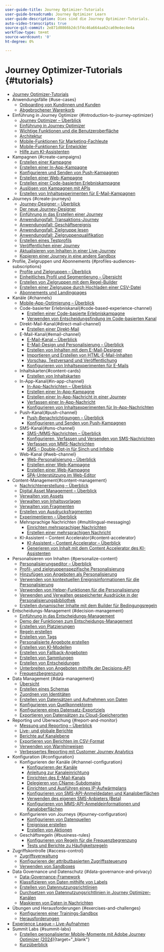 ```yaml
---
user-guide-title: Journey Optimizer-Tutorials
user-guide-breadcrumb: Journey Optimizer Learn
user-guide-description: Dies sind die Journey Optimizer-Tutorials.
auto-video-transcripts: true
source-git-commit: 2e871d0866b2dc5f4c46a664aa62ca69e4ec4e4a
workflow-type: tm+mt
source-wordcount: '0'
ht-degree: 0%

---
```



# Journey Optimizer-Tutorials {#tutorials}

+ [Journey Optimizer-Tutorials](/help/_ajo-main/overview.md)
+ Anwendungsfälle {#use-cases}
   + [Onboarding von Kundinnen und Kunden](/help/use-cases/customer-onboarding.md)
   + [Abgebrochener Warenkorb](/help/use-cases/abandoned-cart.md)
+ Einführung in Journey Optimizer {#introduction-to-journey-optimizer}
   + [Journey Optimizer – Überblick](/help/introduction/journey-optimizer-overview.md)
   + [Einführung in Journey Optimizer](/help/introduction/introduction.md)
   + [Wichtige Funktionen und die Benutzeroberfläche](/help/introduction/key-capabilities-and-user-interface.md)
   + [Architektur](/help/introduction/architecture.md)
   + [Mobile-Funktionen für Marketing-Fachleute](/help/channels/mobile-capabilities.md)
   + [Mobile-Funktionen für Entwickler](/help/channels/mobile-capabilities-for-developers.md)
   + [Hilfe zum KI-Assistenten](/help/ai-assistant.md)
+ Kampagnen {#create-campaigns}
   + [Erstellen einer Kampagne](/help/create-campaigns/create-a-campaign.md)
   + [Erstellen einer In-App-Kampagne](/help/create-campaigns/in-app.md)
   + [Konfigurieren und Senden von Push-Kampagnen](/help/create-campaigns/push-campaign.md)
   + [Erstellen einer Web-Kampagne](/help/create-campaigns/web-campaign.md)
   + [Erstellen einer Code-basierten Erlebniskampagne](https://experienceleague.adobe.com/de/docs/journey-optimizer-learn/tutorials/channels/code-based-experience-channel/create-a-code-based-experience-campaign)
   + [Auslösen von Kampagnen mit APIs](/help/create-campaigns/api-triggered-campaigns.md)
   + [Erstellen von Inhaltsexperimenten für E-Mail-Kampagnen](/help/create-campaigns/content-experiments.md)
+ Journeys {#create-journeys}
   + [Journey-Designer – Überblick](/help/create-journeys/journey-designer-overview.md)
   + [Der neue Journey-Designer](/help/create-journeys/new-journey-designer.md)
   + [Einführung in das Erstellen einer Journey](/help/create-journeys/introduction-to-building-a-journey.md)
   + [Anwendungsfall: Transaktions-Journey](/help/create-journeys/use-case-transactional-journey.md)
   + [Anwendungsfall: Geschäftsereignis](/help/create-journeys/use-case-business-event.md)
   + [Anwendungsfall: Zielgruppe lesen](/help/create-journeys/use-case-read-audience.md)
   + [Anwendungsfall: Zielgruppenqualifikation](/help/create-journeys/use-case-audience-qualification.md)
   + [Erstellen eines Testprofils](/help/create-journeys/test-a-journey.md)
   + [Veröffentlichen einer Journey](/help/create-journeys/publish-a-journey.md)
   + [Aktualisieren von Inhalten in einer Live-Journey](/help/create-journeys/update-content-in-live-journey.md)
   + [Kopieren einer Journey in eine andere Sandbox](/help/create-journeys/copy-a-journey.md)
+ Profile, Zielgruppen und Abonnements {#profiles-audiences-subscriptions}
   + [Profile und Zielgruppen – Überblick](/help/profiles-audiences-subscriptions/profiles-and-audiences-overview.md)
   + [Einheitliches Profil und Segmentierung – Übersicht](/help/profiles-audiences-subscriptions/unified-profile-and-segmentation-overview.md)
   + [Erstellen von Zielgruppen mit dem Regel-Builder](/help/profiles-audiences-subscriptions/create-audiences-using-the-rule-builder.md)
   + [Erstellen einer Zielgruppe durch Hochladen einer CSV-Datei](/help/profiles-audiences-subscriptions/import-and-activate-an-audience-by-uploading-a-csv-file.md)
   + [Abonnements und Landingpages](/help/subscriptions-and-landing-pages.md)
+ Kanäle {#channels}
   + [Mobile-App-Optimierung – Überblick](/help/channels/mobile-app-optimization-overview.md)
   + Code-basierter Erlebniskanal{#code-based-experience-channel}
      + [Erstellen einer Code-basierte Erlebniskampagne](/help/channels/create-a-code-based-experience-campaign.md)
      + [Verwenden von Entscheidungsfindung im Code-basierten Kanal](https://experienceleague.adobe.com/de/docs/journey-optimizer/using/decisioning/experience-decisioning/experience-decisioning-uc)
   + Direkt-Mail-Kanal{#direct-mail-channel}
      + [Erstellen einer Direkt-Mail](/help/channels/direct-mail.md)
   + E-Mail-Kanal{#email-channel}
      + [E-Mail-Kanal – Überblick](/help/channels/email-channel-overview.md)
      + [E-Mail-Design und Personalisierung – Überblick](/help/channels/email-design-and-personalization-overview.md)
      + [Erstellen von Inhalten mit dem E-Mail-Designer](/help/channels/create-content-with-the-email-designer.md)
      + [Importieren und Erstellen von HTML-E-Mail-Inhalten](/help/channels/import-and-author-html-email-content.md)
      + [Vorschau, Testversand und Veröffentlichung](/help/channels/preview-proof-and-publish.md)
      + [Konfigurieren von Inhaltsexperimenten für E-Mails](/help/experimentation/content-experiments-for-emails.md)
   + Inhaltskarten{#content-cards}
      + [Erstellen von Inhaltskarten](/help/channels/create-content-cards.md)
   + In-App-Kanal{#in-app-channel}
      + [In-App-Nachrichten – Überblick](/help/channels/in-app-messages-overview.md)
      + [Erstellen einer In-App-Kampagne](/help/channels/create-an-in-app-campaign.md)
      + [Erstellen einer In-App-Nachricht in einer Journey](/help/channels/create-an-in-app-message-in-a-journey.md)
      + [Verfassen einer In-App-Nachricht ](/help/channels/author-in-app-messages.md)
      + [Konfigurieren von Inhaltsexperimenten für In-App-Nachrichten](/help/experimentation/content-experiments-for-in-app-messages.md)
   + Push-Kanal{#push-channel}
      + [Push-Benachrichtigungen – Überblick](/help/channels/push-notifications-overview.md)
      + [Konfigurieren und Senden von Push-Kampagnen](/help/channels/create-a-push-campaign.md)
   + SMS-Kanal{#sms-channel}
      + [SMS-/MMS-Nachrichten – Überblick](/help/channels/sms-mms-messages-overview.md)
      + [Konfigurieren, Verfassen und Versenden von SMS-Nachrichten](/help/channels/author-sms-messages.md)
      + [Verfassen von MMS-Nachrichten](/help/channels/author-mms.md)
      + [SMS – Double-Opt-in für Sinch und Infobip](/help/channels/sms-double-opt-in.md)
   + Web-Kanal {#web-channel}
      + [Web-Personalisierung – Überblick](/help/channels/web-personalization-overview.md)
      + [Erstellen einer Web-Kampagne](/help/channels/create-a-web-campaign.md)
      + [Erstellen einer Web-Kampagne](/help/channels/author-a-web-campaign.md)
      + [SPA-Unterstützung im Web-Editor](/help/channels/singel-page-application-support.md)
+ Content-Management{#content-management}
   + [Nachrichtenerstellung – Überblick](/help/content-management/message-authoring-overview.md)
   + [Digital Asset Management – Überblick](/help/content-management/digital-asset-management-overview.md)
   + [Verwalten von Assets](/help/assets-essentials-overview.md)
   + [Verwalten von Inhaltsvorlagen](/help/content-management/content-templates.md)
   + [Verwalten von Fragmenten](/help/content-management/manage-fragments.md)
   + [Erstellen von Ausdrucksfragmenten](/help/content-management/expression-fragments.md)
   + [Experimentieren – Überblick](/help/content-management/experimentation-overview.md)
   + Mehrsprachige Nachrichten {#multilingual-messaging}
      + [Einrichten mehrsprachiger Nachrichten](/help/content-management/set-up-multilingual-messages.md)
      + [Erstellen einer mehrsprachigen Nachricht](/help/content-management/create-multilingual-messages.md)
   + KI-Assistent – Content Accelerator{#content-accelerator}
      + [KI-Assistent – Content Accelerator – Überblick](/help/content-management/ai-assistant-content-accelerator-overview.md)
      + [Generieren von Inhalt mit dem Content Accelerator des KI-Assistenten](/help/content-management/create-content-using-the-ai-assistant-content-accelerator.md)
+ Personalisieren von Inhalten {#personalize-content}
   + [Personalisierungseditor – Überblick](/help/personalize-content/personalization-editor-overview.md)
   + [Profil- und zielgruppenspezifische Personalisierung](/help/personalize-content/profile-and-audience-membership-based-personalization.md)
   + [Hinzufügen von Angeboten als Personalisierung](/help/personalize-content/add-offer-decisioning-to-messages.md)
   + [Verwenden von kontextuellen Ereignisinformationen für die Personalisierung](/help/personalize-content/use-contextual-event-information-for-personalization.md)
   + [Verwenden von Helper-Funktionen für die Personalisierung](/help/personalize-content/use-helper-functions-for-personalization.md)
   + [Verwenden und Verwalten gespeicherter Ausdrücke in der Personalisierungsbibliothek](/help/personalize-content/use-and-manage-saved-expressions-in-personalization-library.md)
   + [Erstellen dynamischer Inhalte mit dem Builder für Bedingungsregeln](/help/personalize-content/create-dynamic-content.md)
+ Entscheidungs-Management {#decision-management}
   + [Einführung in das Entscheidungs-Management](/help/decision-management/introduction-to-decision-management.md)
   + [Demo der Funktionen zum Entscheidungs-Management](/help/decision-management/demo-of-decision-management-capabilities.md)
   + [Erstellen von Platzierungen](/help/decision-management/create-placements.md)
   + [Regeln erstellen](/help/decision-management/create-rules.md)
   + [Erstellen von Tags](/help/decision-management/create-tags.md)
   + [Personalisierte Angebote erstellen](/help/decision-management/create-personalized-offers.md)
   + [Erstellen von KI-Modellen](/help/decision-management/create-ai-models.md)
   + [Erstellen von Fallback-Angeboten](/help/decision-management/create-fallback-offers.md)
   + [Erstellen von Sammlungen](/help/decision-management/create-collections.md)
   + [Erstellen von Entscheidungen](/help/decision-management/create-decisions.md)
   + [Unterbreiten von Angeboten mithilfe der Decisions-API](/help/decision-management/deliver-offers-with-the-decisions-api.md)
   + [Frequenzbegrenzung](/help/decision-management/frequency-capping.md)
+ Data Management {#data-management}
   + [Übersicht](/help/data-management/set-up-data-overview.md)
   + [Erstellen eines Schemas](/help/data-management/create-schema.md)
   + [Zuordnen von Identitäten](/help/data-management/map-identities.md)
   + [Erstellen von Datensätzen und Aufnehmen von Daten](/help/data-management/create-datasets-and-ingest-data.md)
   + [Konfigurieren von Quellkonnektoren](/help/data-management/configure-source-connectors.md)
   + [Konfigurieren eines Datensatz-Exportziels](/help/data-management/configure-dataset-export-destination.md)
   + [Exportieren von Datensätzen zu Cloud-Speicherorten](/help/data-management/export-datasets.md)
+ Reporting und Überwachung {#report-and-monitor}
   + [Messung und Reporting – Überblick](/help/report-and-monitor/measurement-and-reporting-overview.md)
   + [Live- und globale Berichte](/help/report-and-monitor/live-and-global-reports.md)
   + [Berichte auf Kanalebene](/help/report-and-monitor/channel-level-reports.md)
   + [Exportieren von Berichten im CSV-Format](/help/report-and-monitor/export-reports-in-csv-format.md)
   + [Verwenden von Warnhinweisen](/help/administration/alerts.md)
   + [Verbessertes Reporting mit Customer Journey Analytics](/help/report-and-monitor/enhanced-reporting-with-customer-journey-analytics.md)
+ Konfiguration {#configuration}
   + Konfigurieren der Kanäle {#channel-configuration}
      + [Konfigurieren der Kanäle](/help/set-up-channels/configure-channels.md)
      + [Anleitung zur Kanaleinrichtung](/help/set-up-channels/guided-channel-setup.md)
      + [Einrichten des E-Mail-Kanals](/help/set-up-channels/set-up-email-channel.md)
      + [Delegieren von CName-Subdomains](/help/set-up-channels/delegate-cname-subdomains.md)
      + [Einrichten und Ausführen eines IP-Aufwärmplans](/help/administration/set-up-and-execute-an-ip-warmup-plan.md)
      + [Konfigurieren von SMS-API-Anmeldedaten und Kanaloberflächen](/help/set-up-channels/set-up-sms-channel.md)
      + [Verwenden des eigenen SMS-Anbieters (Beta)](/help/set-up-channels/bring-your-own-sms-provider.md)
      + [Konfigurieren von MMS-API-Anmeldeinformationen und Kanaloberflächen](/help/set-up-channels/configure-mms-api-credentials-and-channel-surfaces.md)
   + Konfigurieren von Journeys {#journey-configuration}
      + [Konfigurieren von Datenquellen](/help/set-up-journeys/configure-data-sources.md)
      + [Ereignisse erstellen](/help/set-up-journeys/create-events.md)
      + [Erstellen von Aktionen](/help/set-up-journeys/create-actions.md)
   + Geschäftsregeln {#business-rules}
      + [Konfigurieren von Regeln für die Frequenzbegrenzung](/help/configuration/configure-frequency-capping-rules.md)
      + [Tests und Berichte zu Häufigkeitsregeln](/help/configuration/test-and-report-on-frequency-rules.md)
+ Zugriffskontrolle {#access-control}
   + [Zugriffsverwaltung ](/help/set-up-access/access-management.md)
   + [Konfigurieren der attributbasierten Zugriffssteuerung](/help/administration/attribute-based-access-control.md)
   + [Verwenden von Sandboxes](/help/set-up-access/create-and-manage-sandboxes.md)
+ Data Governance und Datenschutz {#data-governance-and-privacy}
   + [Data-Governance-Framework](/help/privacy/data-governance-framework.md)
   + [Klassifizieren von Daten mithilfe von Labels](/help/privacy/classify-data-using-lables.md)
   + [Erstellen von Datennutzungsrichtlinien](/help/privacy/create-data-usage-policies.md)
   + [Durchsetzen von Datennutzungsrichtlinien in Journey Optimizer-Kanälen](/help/privacy/enforce-data-usage-policies-in-journey-optimizer-channels.md)
   + [Maskieren von Daten in Nachrichten](/help/privacy/mask-data-in-messages.md)
+ Übungen und Herausforderungen {#exercises-and-challenges}
   + [Konfigurieren einer Trainings-Sandbox](https://experienceleague.adobe.com/docs/journey-optimizer-learn/configure-a-training-sandbox/introduction-and-prerequisites.html?lang=de)
   + [Herausforderungen](https://experienceleague.adobe.com/docs/journey-optimizer-learn/challenges/introduction-and-prerequisites.html?lang=de)
+ [Experience League – Live-Aufnahmen](/help/experience-league-live-show-recordings.md)
+ Summit Labs {#summit-labs}
   + [Erstellen personalisierter Mobile-Momente mit Adobe Journey Optimizer (2024)](https://experienceleague.adobe.com/de/docs/journey-optimizer-learn/summit-labs/lab-overview){target="_blank"}
   + [Kurzüberblick](/help/summit-lab-assets/l535-assets.md)
